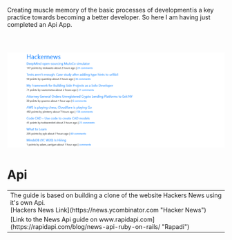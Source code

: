 Creating muscle memory of the basic processes of development is a key practice towards becoming a better developer. So here I am having just completed an Api App.
<br/>
<br/>
# ![WebApp](https://github.com/The-Flying-Dev/Hackernews-Api/blob/main/app/assets/images/The%20Hacker%20News%20API.png)
# Api
<table>
<tr>
<td>
 The guide is based on building a clone of the website Hackers News using it's own Api.<br/>  
 [Hackers News Link](https://news.ycombinator.com "Hacker News")
</td>
</tr>
 <tr>
<td>
 [Link to the News Api guide on www.rapidapi.com](https://rapidapi.com/blog/news-api-ruby-on-rails/ "Rapadi")
</td>
</tr>
</table>
















